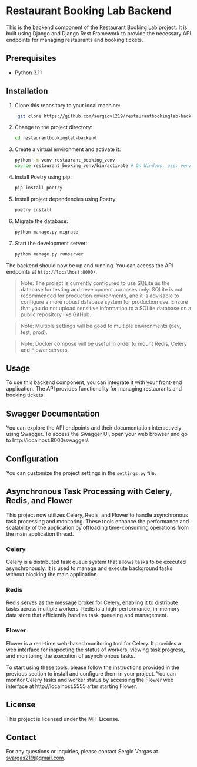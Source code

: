 # Restaurant Booking Lab Backend

This is the backend component of the Restaurant Booking Lab project. It is built using Django and Django Rest Framework to provide the necessary API endpoints for managing restaurants and booking tickets.

## Prerequisites

- Python 3.11

## Installation

1. Clone this repository to your local machine:
   ```bash
    git clone https://github.com/sergiovl219/restaurantbookinglab-backend.git
   ```

2. Change to the project directory:
    ```bash
   cd restaurantbookinglab-backend
    ```

3. Create a virtual environment and activate it:
    ```bash
    python -m venv restaurant_booking_venv
    source restaurant_booking_venv/bin/activate # On Windows, use: venv\Scripts\activate
    ```

4. Install Poetry using pip:
    ```bash
    pip install poetry
    ```

5. Install project dependencies using Poetry:
    ```bash
    poetry install
    ```

6. Migrate the database:
    ```bash
    python manage.py migrate
    ```

7. Start the development server:
    ```bash
    python manage.py runserver
    ```
The backend should now be up and running. You can access the API endpoints at `http://localhost:8000/`.

> Note: The project is currently configured to use SQLite as the database for testing and development purposes only. SQLite is not recommended for production environments, and it is advisable to configure a more robust database system for production use. Ensure that you do not upload sensitive information to a SQLite database on a public repository like GitHub.

> Note: Multiple settings will be good to multiple environments (dev, test, prod).

> Note: Docker compose will be useful in order to mount Redis, Celery and Flower servers.

## Usage

To use this backend component, you can integrate it with your front-end application. The API provides functionality for managing restaurants and booking tickets.

## Swagger Documentation
You can explore the API endpoints and their documentation interactively using Swagger. To access the Swagger UI, open your web browser and go to http://localhost:8000/swagger/.

## Configuration

You can customize the project settings in the `settings.py` file.

## Asynchronous Task Processing with Celery, Redis, and Flower
This project now utilizes Celery, Redis, and Flower to handle asynchronous task processing and monitoring. These tools enhance the performance and scalability of the application by offloading time-consuming operations from the main application thread.

### Celery
Celery is a distributed task queue system that allows tasks to be executed asynchronously. It is used to manage and execute background tasks without blocking the main application.

### Redis
Redis serves as the message broker for Celery, enabling it to distribute tasks across multiple workers. Redis is a high-performance, in-memory data store that efficiently handles task queueing and management.

### Flower
Flower is a real-time web-based monitoring tool for Celery. It provides a web interface for inspecting the status of workers, viewing task progress, and monitoring the execution of asynchronous tasks.

To start using these tools, please follow the instructions provided in the previous section to install and configure them in your project. You can monitor Celery tasks and worker status by accessing the Flower web interface at http://localhost:5555 after starting Flower.


## License

This project is licensed under the MIT License.

## Contact

For any questions or inquiries, please contact Sergio Vargas at svargas219@gmail.com.

